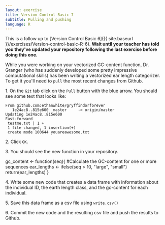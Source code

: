 ```yaml
---
layout: exercise
title: Version Control Basic 7
subtitle: Pulling and pushing
language: R
---
```


This is a follow up to
[Version Control Basic 6]({{ site.baseurl }}/exercises/Version-control-basic-R-6).
**Wait until your teacher has told you they've updated your repository following
the last exercise before doing this one.**

While you were working on your vectorized GC-content function, Dr. Granger (who
has suddenly developed some pretty impressive computational skills) has been
writing a vectorized ear length categorizer. To get it you'll need to `pull` the
most recent changes from Github.

1\. On the `Git` tab click on the `Pull` button with the blue arrow. You should
see some text that looks like:

```
From github.com:ethanwhite/gryffindorforever
   1e24ac8..815e600  master     -> origin/master
Updating 1e24ac8..815e600
Fast-forward
 testme.txt | 1 +
 1 file changed, 1 insertion(+)
 create mode 100644 youareawesome.txt
 ```

2\. Click `OK`.

3\. You should see the new function in your repository.

gc_content <- function(seq){
   #Calculate the GC-content for one or more sequences
   ear_lengths <- ifelse(seq > 10, "large", "small")
   return(ear_lengths)
}

4\. Write some new code that creates a data frame with information about the
individual ID, the earth length class, and the gc-content for each individual.

5\. Save this data frame as a csv file using `write.csv()`

6\. Commit the new code and the resulting csv file and push the results to Github.
